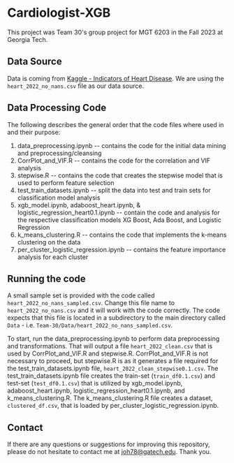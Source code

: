 # Cardiologist-XGB
 This project was Team 30's group project for MGT 6203 in the Fall 2023 at Georgia Tech.

## Data Source
Data is coming from [Kaggle - Indicators of Heart Disease](https://www.kaggle.com/datasets/kamilpytlak/personal-key-indicators-of-heart-disease/data). We are using the `heart_2022_no_nans.csv` file as our data source.

## Data Processing Code
The following describes the general order that the code files where used in and their purpose:
1. data_preprocessing.ipynb -- contains the code for the initial data mining and preprocessing/cleansing
2. CorrPlot_and_VIF.R -- contains the code for the correlation and VIF analysis
3. stepwise.R -- contains the code that creates the stepwise model that is used to perform feature selection
4. test_train_datasets.ipynb -- split the data into test and train sets for classification model analysis
5. xgb_model.ipynb, adaboost_heart.ipynb, & logistic_regression_heart0.1.ipynb -- contain the code and analysis for the respective classification models XG Boost, Ada Boost, and Logistic Regression
6. k_means_clustering.R -- contains the code that implements the k-means clustering on the data
7. per_cluster_logistic_regression.ipynb -- contains the feature importance analysis for each cluster

## Running the code
A small sample set is provided with the code called `heart_2022_no_nans_sampled.csv`. Change this file name to `heart_2022_no_nans.csv` and it will work with the code correctly. The code expects that this file is located in a subdirectory to the main directory called `Data` - i.e. `Team-30/Data/heart_2022_no_nans_sampled.csv`.

To start, run the data_preprocessing.ipynb to perform data preprocessing and transformations. That will output a file `heart_2022_clean.csv` that is used by CorrPlot_and_VIF.R and stepwise.R. CorrPlot_and_VIF.R is not necessary to proceed, but stepwise.R is as it generates a file required for the test_train_datasets.ipynb file, `heart_2022_clean_stepwise0.1.csv`. The test_train_datasets.ipynb file creates the train-set (`train_df0.1.csv`) and test-set (`test_df0.1.csv`) that is utilized by xgb_model.ipynb, adaboost_heart.ipynb, logistic_regression_heart0.1.ipynb, and k_means_clustering.R. The k_means_clustering.R file creates a dataset, `clustered_df.csv`, that is loaded by per_cluster_logistic_regression.ipynb. 

## Contact
If there are any questions or suggestions for improving this repository, please do not hesitate to contact me at joh78@gatech.edu.
Thank you.